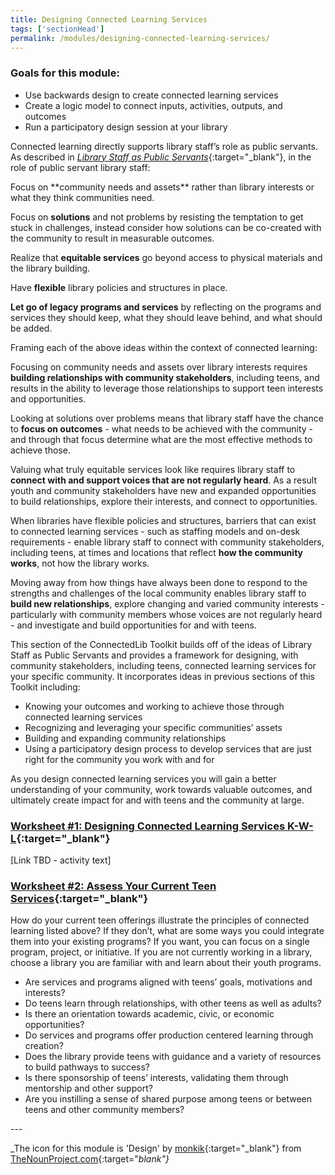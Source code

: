 ```yaml
---
title: Designing Connected Learning Services
tags: ['sectionHead']
permalink: /modules/designing-connected-learning-services/
---
```


<div class="callout objectives" markdown="1"> 

### Goals for this module: 

- Use backwards design to create connected learning services
- Create a logic model to connect inputs, activities, outputs, and outcomes
- Run a participatory design session at your library

</div>

Connected learning directly supports library staff’s role as public servants. As described in [_Library Staff as Public Servants_](https://yxlab.ischool.umd.edu/wp-content/uploads/2021/02/Field-Guide-2021-Final.pdf){:target="_blank"}, in the role of public servant library staff:

<div class="colorhighlight color1" markdown="1">
Focus on **community needs and assets** rather than library interests or what they think communities need. 

Focus on **solutions** and not problems by resisting the temptation to get stuck in challenges, instead consider how solutions can be co-created with the community to result in measurable outcomes.

Realize that **equitable services** go beyond access to physical materials and the library building.

Have **flexible** library policies and structures in place.

**Let go of legacy programs and services** by reflecting on the programs and services they should keep, what they should leave behind, and what should be added.
</div>


Framing each of the above ideas within the context of connected learning:

<div class="colorhighlight color2" markdown="1">

Focusing on community needs and assets over library interests requires **building relationships with community stakeholders**, including teens, and results in the ability to leverage those relationships to support teen interests and opportunities.

Looking at solutions over problems means that library staff have the chance to **focus on outcomes** - what needs to be achieved with the community - and through that focus determine what are the most effective methods to achieve those.

Valuing what truly equitable services look like requires library staff to **connect with and support voices that are not regularly heard**. As a result youth and community stakeholders have new and expanded opportunities to build relationships, explore their interests, and connect to opportunities.

When libraries have flexible policies and structures, barriers that can exist to connected learning services - such as staffing models and on-desk requirements - enable library staff to connect with community stakeholders, including teens, at times and locations that reflect **how the community works**, not how the library works.

Moving away from how things have always been done to respond to the strengths and challenges of the local community enables library staff to **build new relationships**, explore changing and varied community interests - particularly with community members whose voices are not regularly heard - and investigate and build opportunities for and with teens.
</div>

This section of the ConnectedLib Toolkit builds off of the ideas of Library Staff as Public Servants and provides a framework for designing, with community stakeholders, including teens, connected learning services for your specific community. It incorporates ideas in previous sections of this Toolkit including:
- Knowing your outcomes and working to achieve those through connected learning services
- Recognizing and leveraging your specific communities’ assets
- Building and expanding community relationships
- Using a participatory design process to develop services that are just right for the community you work with and for

As you design connected learning services you will gain a better understanding of your community, work towards valuable outcomes, and ultimately create impact for and with teens and the community at large. 

<div class="callout activity" markdown="1">
    
### [Worksheet #1: Designing Connected Learning Services K-W-L](){:target="_blank"}

[Link TBD - activity text]
</div>

<div class="callout activity" markdown="1">
    
### [Worksheet #2: Assess Your Current Teen Services](https://docs.google.com/document/d/1rK1CFq_WpT5k4oH4-jMYW4kXdKrzJfS_RlVND8S1Y6E/edit#heading=h.4hwqn6no1hlk){:target="_blank"}

How do your current teen offerings illustrate the principles of connected learning listed above? If they don’t, what are some ways you could integrate them into your existing programs? If you want, you can focus on a single program, project, or initiative. If you are not currently working in a library, choose a library you are familiar with and learn about their youth programs.

- Are services and programs aligned with teens’ goals, motivations and interests?
- Do teens learn through relationships, with other teens as well as adults?
- Is there an orientation towards academic, civic, or economic opportunities?
- Do services and programs offer production centered learning through creation?
- Does the library provide teens with guidance and a variety of resources to build pathways to success?
- Is there sponsorship of teens’ interests, validating them through mentorship and other support?
- Are you instilling a sense of shared purpose among teens or between teens and other community members?

</div>
---

_The icon for this module is 'Design' by [monkik](https://thenounproject.com/monkik/){:target="_blank"} from [TheNounProject.com](https://thenounproject.com){:target="_blank"}_

